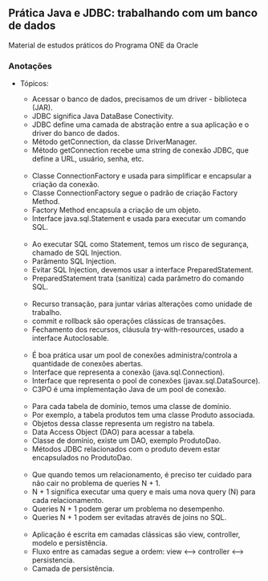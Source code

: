 ## Prática Java e JDBC: trabalhando com um banco de dados

Material de estudos práticos do Programa ONE da Oracle

### Anotações

* Tópicos:
    * Acessar o banco de dados, precisamos de um driver - biblioteca (JAR). 
    * JDBC significa Java DataBase Conectivity.
    * JDBC define uma camada de abstração entre a sua aplicação e o driver do banco de dados.
    * Método getConnection, da classe DriverManager.
    * Método getConnection recebe uma string de conexão JDBC, que define a URL, usuário, senha, etc.
    
    <br>

    * Classe ConnectionFactory e usada para simplificar e encapsular a criação da conexão.
    * Classe ConnectionFactory segue o padrão de criação Factory Method.
    * Factory Method encapsula a criação de um objeto.
    * Interface java.sql.Statement e usada para executar um comando SQL.
    
    <br>

    * Ao executar SQL como Statement, temos um risco de segurança, chamado de SQL Injection.
    * Parâmento SQL Injection.
    * Evitar SQL Injection, devemos usar a interface PreparedStatement.
    * PreparedStatement trata (sanitiza) cada parâmetro do comando SQL.
    
    <br>

    * Recurso transação, para juntar várias alterações como unidade de trabalho.
    * commit e rollback são operações clássicas de transações.
    * Fechamento dos recursos, cláusula try-with-resources, usado a interface Autoclosable.
    
    <br>

    * É boa prática usar um pool de conexões administra/controla a quantidade de conexões abertas.
    * Interface que representa a conexão (java.sql.Connection).
    * Interface que representa o pool de conexões (javax.sql.DataSource).
    * C3PO é uma implementação Java de um pool de conexão.

    <br>

    * Para cada tabela de domínio, temos uma classe de domínio.
    * Por exemplo, a tabela produtos tem uma classe Produto associada.
    * Objetos dessa classe representa um registro na tabela.
    * Data Access Object (DAO) para acessar a tabela.
    * Classe de domínio, existe um DAO, exemplo ProdutoDao.
    * Métodos JDBC relacionados com o produto devem estar encapsulados no ProdutoDao.

    <br> 

    * Que quando temos um relacionamento, é preciso ter cuidado para não cair no problema de queries N + 1.
    * N + 1 significa executar uma query e mais uma nova query (N) para cada relacionamento.
    * Queries N + 1 podem gerar um problema no desempenho.
    * Queries N + 1 podem ser evitadas através de joins no SQL.

    <br> 

    * Aplicação é escrita em camadas clássicas são view, controller, modelo e persistência.
    * Fluxo entre as camadas segue a ordem: view <--> controller <--> persistencia.
    * Camada de persistência.

    <br>

